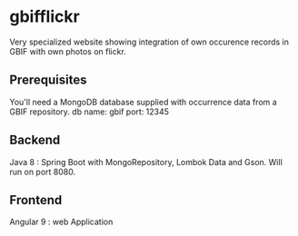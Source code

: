 # gbifflickr
Very specialized website showing integration of own occurence records in GBIF with own photos on flickr. 

## Prerequisites
You'll need a MongoDB database supplied with occurrence data from a GBIF repository.
db name: gbif
port: 12345

## Backend
Java 8 : Spring Boot with MongoRepository, Lombok Data and Gson.
Will run on port 8080.

## Frontend
Angular 9 : web Application
